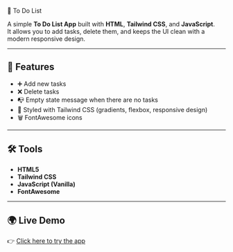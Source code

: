 📝 To Do List

A simple **To Do List App** built with **HTML**, **Tailwind CSS**, and **JavaScript**.  
It allows you to add tasks, delete them, and keeps the UI clean with a modern responsive design.  

---

## 🚀 Features
- ➕ Add new tasks
- ❌ Delete tasks
- 📭 Empty state message when there are no tasks
- 🎨 Styled with Tailwind CSS (gradients, flexbox, responsive design)
- 🗑 FontAwesome icons

---

## 🛠 Tools
- **HTML5**
- **Tailwind CSS**
- **JavaScript (Vanilla)**
- **FontAwesome**

---


## 🌍 Live Demo
👉 [Click here to try the app](https://andreamallamo.github.io/ToDoList/)
